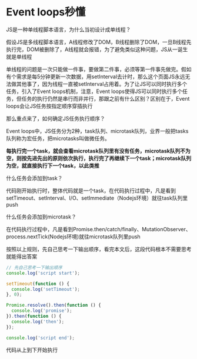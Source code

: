 # Event loops秒懂

JS是一种单线程脚本语言，为什么当初设计成单线程？

假设JS是多线程脚本语言，A线程修改了DOM，B线程删除了DOM，一旦B线程先执行完，DOM被删除了，A线程就会报错，为了避免类似这种问题，JS从一诞生就是单线程  

单线程的问题是一次只能做一件事，要做第二件事，必须等第一件事先做完。假如有个需求是每5分钟更新一次数据，用setInterval去计时，那么这个页面JS永远无法做其他事了，因为线程一直被setInterval占用着。为了让JS可以同时执行多个任务，引入了Event loops机制，注意，Event loops使得JS可以同时执行多个任务，但任务的执行仍然是串行而非并行，那跟之前有什么区别？区别在于，Event loops会让JS任务按指定顺序穿插执行

那么重点来了，如何确定JS任务执行顺序？

Event loops中，JS任务分为2种，task队列、microtask队列，业界一般把tasks队列称为宏任务，把microtasks叫做微任务。

**每执行完一个task，就会查看microtask队列里有没有任务，microtask队列不为空，则按先进先出的原则依次执行，执行完了再继续下一个task；microtask队列为空，就直接执行下一个task，以此类推**

什么任务会添加到task？

代码刚开始执行时，整体代码就是一个task，在代码执行过程中，凡是看到setTimeout、setInterval、I/O、setImmediate（Nodejs环境）就往task队列里push

什么任务会添加到microtask？

在代码执行过程中，凡是看到Promise.then/catch/finally、MutationObserver、process.nextTick(Nodejs环境)就往microtask队列里push

按照以上规则，先自己思考一下输出顺序，看完本文后，这段代码根本不需要思考就能得出答案
```js
// 先自己思考一下输出顺序
console.log('script start');

setTimeout(function () {
  console.log('setTimeout');
}, 0);

Promise.resolve().then(function () {
  console.log('promise');
}).then(function () {
  console.log('then');
});

console.log('script end');
```

代码从上到下开始执行





